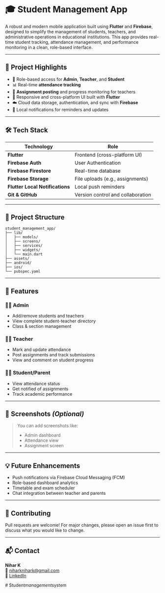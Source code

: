 # 🎓 Student Management App

A robust and modern mobile application built using **Flutter** and **Firebase**, designed to simplify the management of students, teachers, and administrative operations in educational institutions. This app provides real-time student tracking, attendance management, and performance monitoring in a clean, role-based interface.

---

## 🚀 Project Highlights

- 🔐 Role-based access for **Admin**, **Teacher**, and **Student**
- 📊 Real-time **attendance tracking**
- 📝 **Assignment posting** and progress monitoring for teachers
- 📱 Responsive and cross-platform UI built with **Flutter**
- ☁️ Cloud data storage, authentication, and sync with **Firebase**
- 🔔 Local notifications for reminders and updates

---

## 🛠️ Tech Stack

| Technology | Role |
|------------|------|
| **Flutter** | Frontend (cross-platform UI) |
| **Firebase Auth** | User Authentication |
| **Firebase Firestore** | Real-time database |
| **Firebase Storage** | File uploads (e.g., assignments) |
| **Flutter Local Notifications** | Local push reminders |
| **Git & GitHub** | Version control and collaboration |

---

## 📂 Project Structure

```
student_management_app/
├── lib/
│   ├── models/
│   ├── screens/
│   ├── services/
│   ├── widgets/
│   └── main.dart
├── assets/
├── android/
├── ios/
└── pubspec.yaml
```

---

## 🎯 Features

### 👩‍🏫 Admin
- Add/remove students and teachers
- View complete student-teacher directory
- Class & section management

### 🧑‍🏫 Teacher
- Mark and update attendance
- Post assignments and track submissions
- View and comment on student progress

### 👨‍🎓 Student/Parent
- View attendance status
- Get notified of assignments
- Track academic performance

---

## 📸 Screenshots *(Optional)*

> You can add screenshots like:
> - Admin dashboard
> - Attendance view
> - Assignment screen

---

## 💡 Future Enhancements

- Push notifications via Firebase Cloud Messaging (FCM)
- Role-based dashboard analytics
- Timetable and exam scheduler
- Chat integration between teacher and parents

---

## 🤝 Contributing

Pull requests are welcome! For major changes, please open an issue first to discuss what you would like to change.

---

## 📬 Contact

**Nihar K**  
📧 [niharknihark@gmail.com](mailto:niharknihark@gmail.com)  
🔗 [LinkedIn](https://www.linkedin.com/in/nihar-k-953655229)


#   S t u d e n t _ m a n a g e m e n t _ s y s t e m  
 